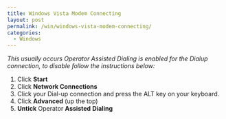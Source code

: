 ```yaml
---
title: Windows Vista Modem Connecting
layout: post
permalink: /win/windows-vista-modem-connecting/
categories:
  - Windows
---
```

_This usually occurs Operator Assisted Dialing is enabled for the Dialup connection, to disable follow the instructions below:_

  1. Click **Start**
  2. Click **Network Connections**
  3. Click your Dial-up connection and press the ALT key on your keyboard.
  4. Click **Advanced** (up the top)
  5. **Untick** Operator **Assisted** **Dialing**

